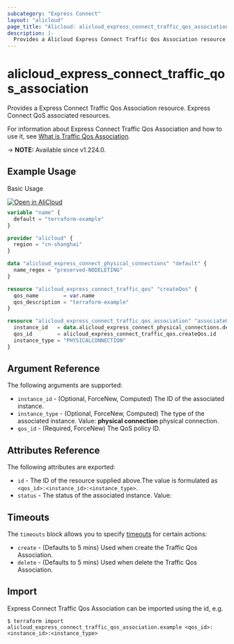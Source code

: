 ```yaml
---
subcategory: "Express Connect"
layout: "alicloud"
page_title: "Alicloud: alicloud_express_connect_traffic_qos_association"
description: |-
  Provides a Alicloud Express Connect Traffic Qos Association resource.
---
```


# alicloud_express_connect_traffic_qos_association

Provides a Express Connect Traffic Qos Association resource. Express Connect QoS associated resources.

For information about Express Connect Traffic Qos Association and how to use it, see [What is Traffic Qos Association](https://next.api.alibabacloud.com/document/Vpc/2016-04-28/ModifyExpressConnectTrafficQos).

-> **NOTE:** Available since v1.224.0.

## Example Usage

Basic Usage

<div style="display: block;margin-bottom: 40px;"><div class="oics-button" style="float: right;position: absolute;margin-bottom: 10px;">
  <a href="https://api.aliyun.com/terraform?resource=alicloud_express_connect_traffic_qos_association&exampleId=7394b46a-3ef0-7454-e7a3-34b16915c17336a89ec4&activeTab=example&spm=docs.r.express_connect_traffic_qos_association.0.7394b46a3e&intl_lang=EN_US" target="_blank">
    <img alt="Open in AliCloud" src="https://img.alicdn.com/imgextra/i1/O1CN01hjjqXv1uYUlY56FyX_!!6000000006049-55-tps-254-36.svg" style="max-height: 44px; max-width: 100%;">
  </a>
</div></div>

```terraform
variable "name" {
  default = "terraform-example"
}

provider "alicloud" {
  region = "cn-shanghai"
}

data "alicloud_express_connect_physical_connections" "default" {
  name_regex = "preserved-NODELETING"
}

resource "alicloud_express_connect_traffic_qos" "createQos" {
  qos_name        = var.name
  qos_description = "terraform-example"
}

resource "alicloud_express_connect_traffic_qos_association" "associateQos" {
  instance_id   = data.alicloud_express_connect_physical_connections.default.ids.1
  qos_id        = alicloud_express_connect_traffic_qos.createQos.id
  instance_type = "PHYSICALCONNECTION"
}
```

## Argument Reference

The following arguments are supported:
* `instance_id` - (Optional, ForceNew, Computed) The ID of the associated instance.
* `instance_type` - (Optional, ForceNew, Computed) The type of the associated instance. Value: **physical connection** physical connection.
* `qos_id` - (Required, ForceNew) The QoS policy ID.

## Attributes Reference

The following attributes are exported:
* `id` - The ID of the resource supplied above.The value is formulated as `<qos_id>:<instance_id>:<instance_type>`.
* `status` - The status of the associated instance. Value:

## Timeouts

The `timeouts` block allows you to specify [timeouts](https://developer.hashicorp.com/terraform/language/resources/syntax#operation-timeouts) for certain actions:
* `create` - (Defaults to 5 mins) Used when create the Traffic Qos Association.
* `delete` - (Defaults to 5 mins) Used when delete the Traffic Qos Association.

## Import

Express Connect Traffic Qos Association can be imported using the id, e.g.

```shell
$ terraform import alicloud_express_connect_traffic_qos_association.example <qos_id>:<instance_id>:<instance_type>
```
